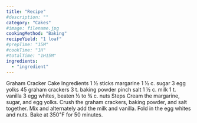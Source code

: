 ```yaml
---
title: "Recipe"
#description: ""
category: "Cakes"
#image: filename.jpg
cookingMethod: "Baking"
recipeYield: "1 loaf"
#prepTime: "15M"
#cookTime: "1H"
#totalTime: "1H15M"
ingredients:
  - "ingredient"
---
```


Graham Cracker Cake
Ingredients
1 ½ sticks margarine
1 ½ c. sugar
3 egg yolks
45 graham crackers
3 t. baking powder
pinch salt
1 ½ c. milk
1 t. vanilla
3 egg whites, beaten
½ to ¾ c. nuts
Steps
Cream the margarine, sugar, and egg yolks.
Crush the graham crackers, baking powder, and salt together.
Mix and alternately add the milk and vanilla.
Fold in the egg whites and nuts.
Bake at 350℉ for 50 minutes.
